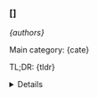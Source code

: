 ### [] 

*{authors}*

Main category: {cate}

TL;DR: {tldr}

<details>
  <summary>Details</summary>
Motivation: {motivation}

Method: {method}

Result: {result}

Conclusion: {conclusion}

Abstract: {summary}

</details>
